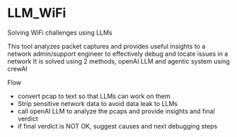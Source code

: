 # LLM_WiFi
Solving WiFi challenges using LLMs

This tool analyzes packet captures and provides useful insights to a network admin/support engineer to effectively debug and locate issues in a network It is solved using 2 methods, openAI LLM and agentic system using crewAI

Flow
- convert pcap to text so that LLMs can work on them
- Strip sensitive network data to avoid data leak to LLMs
- call openAI LLM to analyze the pcaps and provide insights and final verdict
- if final verdict is NOT OK, suggest causes and next debugging steps
